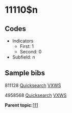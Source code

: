 # 11110$n

## Codes

-   Indicators
    -   First: 1
    -   Second: 0
-   Subfield: n

## Sample bibs

811128 [Quicksearch](https://search.library.yale.edu/catalog/811128) [VXWS](http://prodorbis.library.yale.edu:7014/vxws/GetHoldingsService?bibId=811128)

4958568 [Quicksearch](https://search.library.yale.edu/catalog/4958568) [VXWS](http://prodorbis.library.yale.edu:7014/vxws/GetHoldingsService?bibId=4958568)

**Parent topic:**[111](../../tags/111/111.md)

